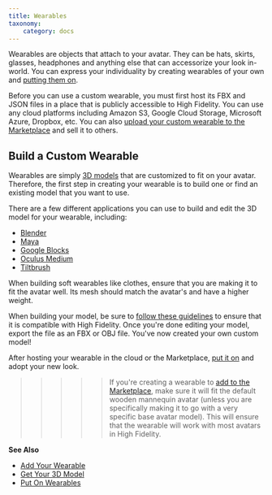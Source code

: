 ```yaml
---
title: Wearables
taxonomy:
	category: docs
---
```


Wearables are objects that attach to your avatar. They can be hats, skirts, glasses, headphones and anything else that can accessorize your look in-world. You can express your individuality by creating wearables of your own and [putting them on](../../explore/personalize-experience/add-wearables). 

Before you can use a custom wearable, you must first host its FBX and JSON files in a place that is publicly accessible to High Fidelity.  You can use any cloud platforms including Amazon S3, Google Cloud Storage, Microsoft Azure, Dropbox, etc. You can also [upload your custom wearable to the Marketplace](../../sell/add-item) and sell it to others. 

## Build a Custom Wearable
Wearables are simply [3D models](../3d-models) that are customized to fit on your avatar. Therefore, the first step in creating your wearable is to build one or find an existing model that you want to use. 

There are a few different applications you can use to build and edit the 3D model for your wearable, including:
* [Blender](https://www.blender.org)
* [Maya](https://www.autodesk.com/products/maya/overview)
* [Google Blocks](https://vr.google.com/blocks)
* [Oculus Medium](https://www.oculus.com/medium)
* [Tiltbrush](https://www.tiltbrush.com)

When building soft wearables like clothes, ensure that you are making it to fit the avatar well. Its mesh should match the avatar's and have a higher weight. 

When building your model, be sure to [follow these guidelines](../3d-models/get-model) to ensure that it is compatible with High Fidelity.  Once you're done editing your model, export the file as an FBX or OBJ file. You've now created your own custom model!

After hosting your wearable in the cloud or the Marketplace, [put it on](../../explore/personalize-experience/add-wearables) and adopt your new look.

>>>>>If you're creating a wearable to [add to the Marketplace](../../sell/add-item/upload-wearable), make sure it will fit the default wooden mannequin avatar (unless you are specifically making it to go with a very specific base avatar model). This will ensure that the wearable will work with most avatars in High Fidelity.



**See Also**

+ [Add Your Wearable](../../../sell/add-item/upload-wearable)
+ [Get Your 3D Model](../3d-models/get-model)
+ [Put On Wearables](../../explore/personalize-experience/add-wearables)

